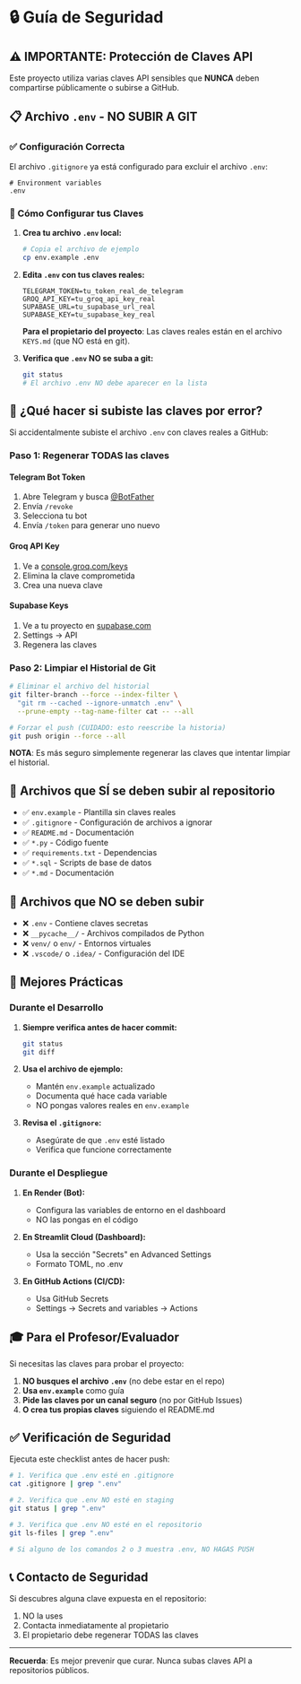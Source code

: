 # 🔒 Guía de Seguridad

## ⚠️ IMPORTANTE: Protección de Claves API

Este proyecto utiliza varias claves API sensibles que **NUNCA** deben compartirse públicamente o subirse a GitHub.

## 📋 Archivo `.env` - NO SUBIR A GIT

### ✅ Configuración Correcta

El archivo `.gitignore` ya está configurado para excluir el archivo `.env`:

```gitignore
# Environment variables
.env
```

### 🔧 Cómo Configurar tus Claves

1. **Crea tu archivo `.env` local:**
   ```bash
   # Copia el archivo de ejemplo
   cp env.example .env
   ```

2. **Edita `.env` con tus claves reales:**
   ```env
   TELEGRAM_TOKEN=tu_token_real_de_telegram
   GROQ_API_KEY=tu_groq_api_key_real
   SUPABASE_URL=tu_supabase_url_real
   SUPABASE_KEY=tu_supabase_key_real
   ```
   
   **Para el propietario del proyecto**: Las claves reales están en el archivo `KEYS.md` (que NO está en git).

3. **Verifica que `.env` NO se suba a git:**
   ```bash
   git status
   # El archivo .env NO debe aparecer en la lista
   ```

## 🚨 ¿Qué hacer si subiste las claves por error?

Si accidentalmente subiste el archivo `.env` con claves reales a GitHub:

### Paso 1: Regenerar TODAS las claves

#### Telegram Bot Token
1. Abre Telegram y busca [@BotFather](https://t.me/botfather)
2. Envía `/revoke`
3. Selecciona tu bot
4. Envía `/token` para generar uno nuevo

#### Groq API Key
1. Ve a [console.groq.com/keys](https://console.groq.com/keys)
2. Elimina la clave comprometida
3. Crea una nueva clave

#### Supabase Keys
1. Ve a tu proyecto en [supabase.com](https://supabase.com/dashboard)
2. Settings → API
3. Regenera las claves

### Paso 2: Limpiar el Historial de Git

```bash
# Eliminar el archivo del historial
git filter-branch --force --index-filter \
  "git rm --cached --ignore-unmatch .env" \
  --prune-empty --tag-name-filter cat -- --all

# Forzar el push (CUIDADO: esto reescribe la historia)
git push origin --force --all
```

**NOTA**: Es más seguro simplemente regenerar las claves que intentar limpiar el historial.

## 📁 Archivos que SÍ se deben subir al repositorio

- ✅ `env.example` - Plantilla sin claves reales
- ✅ `.gitignore` - Configuración de archivos a ignorar
- ✅ `README.md` - Documentación
- ✅ `*.py` - Código fuente
- ✅ `requirements.txt` - Dependencias
- ✅ `*.sql` - Scripts de base de datos
- ✅ `*.md` - Documentación

## 📁 Archivos que NO se deben subir

- ❌ `.env` - Contiene claves secretas
- ❌ `__pycache__/` - Archivos compilados de Python
- ❌ `venv/` o `env/` - Entornos virtuales
- ❌ `.vscode/` o `.idea/` - Configuración del IDE

## 🔐 Mejores Prácticas

### Durante el Desarrollo

1. **Siempre verifica antes de hacer commit:**
   ```bash
   git status
   git diff
   ```

2. **Usa el archivo de ejemplo:**
   - Mantén `env.example` actualizado
   - Documenta qué hace cada variable
   - NO pongas valores reales en `env.example`

3. **Revisa el `.gitignore`:**
   - Asegúrate de que `.env` esté listado
   - Verifica que funcione correctamente

### Durante el Despliegue

1. **En Render (Bot):**
   - Configura las variables de entorno en el dashboard
   - NO las pongas en el código

2. **En Streamlit Cloud (Dashboard):**
   - Usa la sección "Secrets" en Advanced Settings
   - Formato TOML, no .env

3. **En GitHub Actions (CI/CD):**
   - Usa GitHub Secrets
   - Settings → Secrets and variables → Actions

## 🎓 Para el Profesor/Evaluador

Si necesitas las claves para probar el proyecto:

1. **NO busques el archivo `.env`** (no debe estar en el repo)
2. **Usa `env.example`** como guía
3. **Pide las claves por un canal seguro** (no por GitHub Issues)
4. **O crea tus propias claves** siguiendo el README.md

## ✅ Verificación de Seguridad

Ejecuta este checklist antes de hacer push:

```bash
# 1. Verifica que .env esté en .gitignore
cat .gitignore | grep ".env"

# 2. Verifica que .env NO esté en staging
git status | grep ".env"

# 3. Verifica que .env NO esté en el repositorio
git ls-files | grep ".env"

# Si alguno de los comandos 2 o 3 muestra .env, NO HAGAS PUSH
```

## 📞 Contacto de Seguridad

Si descubres alguna clave expuesta en el repositorio:
1. NO la uses
2. Contacta inmediatamente al propietario
3. El propietario debe regenerar TODAS las claves

---

**Recuerda**: Es mejor prevenir que curar. Nunca subas claves API a repositorios públicos.

